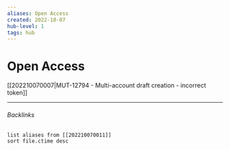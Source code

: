 ```yaml
---
aliases: Open Access
created: 2022-10-07
hub-level: 1
tags: hub
---
```


# Open Access

[[202210070007|MUT-12794 - Multi-account draft creation - incorrect token]]

---
###### Backlinks

```dataview
list aliases from [[202210070011]]
sort file.ctime desc
```
